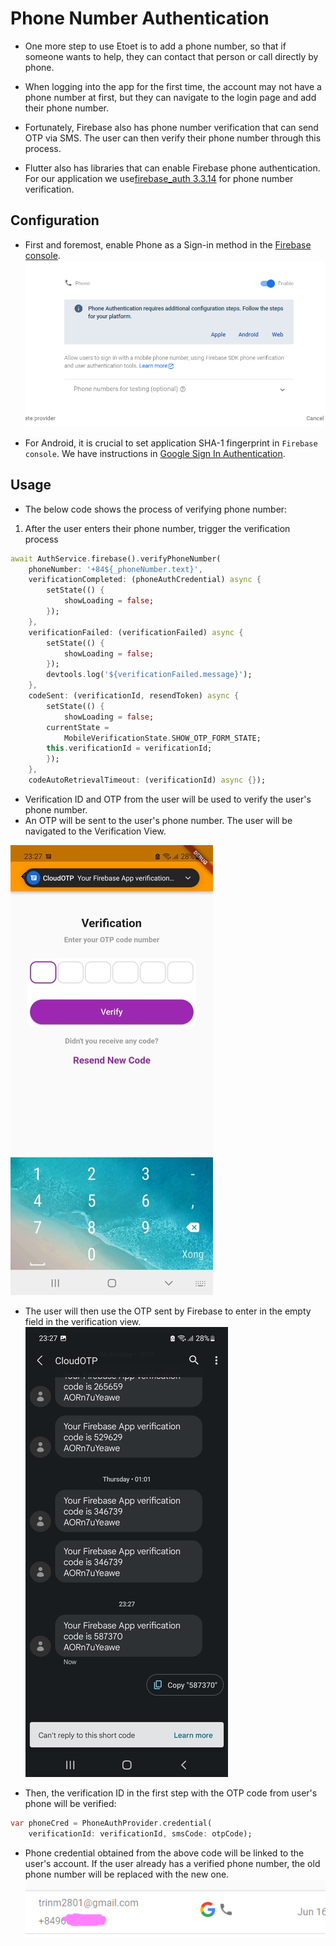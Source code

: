 # Phone Number Authentication
- One more step to use Etoet is to add a phone number, so that if someone wants to help, they can contact that person or call directly by phone.

- When logging into the app for the first time, the account may not have a phone number at first, but they can navigate to the login page and add their phone number.

- Fortunately, Firebase also has phone number verification that can send OTP via SMS. The user can then verify their phone number through this process.

- Flutter also has libraries that can enable Firebase phone authentication. For our application we use[firebase_auth 3.3.14](https://pub.dev/packages/firebase_auth) for phone number verification.
## Configuration
- First and foremost, enable Phone as a Sign-in method in the [Firebase console](https://console.firebase.google.com/u/0/project/_/authentication/providers).
![Enable Phone Firebase](/documentation/Collections/enable_phone_auth.png)

- For Android, it is crucial to set application SHA-1 fingerprint in `Firebase console`. We have instructions in [Google Sign In Authentication](/documentation/google_authentication.md).

## Usage
- The below code shows the process of verifying phone number:

1. After the user enters their phone number, trigger the verification process
```dart
await AuthService.firebase().verifyPhoneNumber(
    phoneNumber: '+84${_phoneNumber.text}',
    verificationCompleted: (phoneAuthCredential) async {
        setState(() {
            showLoading = false;
        });
    },
    verificationFailed: (verificationFailed) async {
        setState(() {
            showLoading = false;
        });
        devtools.log('${verificationFailed.message}');
    },
    codeSent: (verificationId, resendToken) async {
        setState(() {
            showLoading = false;
        currentState =
            MobileVerificationState.SHOW_OTP_FORM_STATE;
        this.verificationId = verificationId;
        });
    },
    codeAutoRetrievalTimeout: (verificationId) async {});
```
- Verification ID and OTP from the user will be used to verify the user's phone number.
- An OTP will be sent to the user's phone number. The user will be navigated to the Verification View.

![Verification view](/documentation/Collections/phone_verification_view.png)

- The user will then use the OTP sent by Firebase to enter in the empty field in the verification view.  
![OTP](/documentation/Collections/OTP.png)

- Then, the verification ID in the first step with the OTP code from user's phone will be verified:
```dart
var phoneCred = PhoneAuthProvider.credential(
    verificationId: verificationId, smsCode: otpCode);
``` 
- Phone credential obtained from the above code will be linked to the user's account. If the user already has a verified phone number, the old phone number will be replaced with the new one.
![Phone linked with account](/documentation/Collections/phone_linked_account.png)